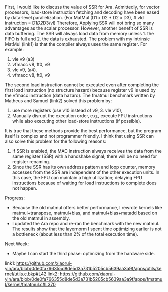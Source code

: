 First, I would like to discuss the value of SSR for Ara. Admittedly, for vector processors, load-store instruction fetching and decoding have been eased by data-level parallelization. (For MatMul (D1 x D2 * D2 x D3), # vld instruction = D1*D2*D3/vl) Therefore, Applying SSR will not bring so many advantages as the scalar processor. However, another benefit of SSR is data buffering. The SSR will always load data from memory unless 1. the FIFO is full and 2. the data is exhausted. The problem with my intrinsic MatMul (link1) is that the compiler always uses the same register. For example:
1. vle v9 (a3) 
2. vfmacc v8, ft0, v9
3. vle v9, (a4). 
4. vfmacc v8, ft0, v9

The second load instruction cannot be executed even after completing the first load instruction (no structure hazard) because register v9 is used by the vfmacc instruction (data hazard). The fmatmul benchmark written by Matheus and Samuel (link2) solved this problem by:
1. use more registers (use v10 instead of v9, 3. vle v10), 
2. Manually disrupt the execution order, e.g., execute FPU instructions while also executing other load-store instructions (if possible).

It is true that these methods provide the best performance, but the program itself is complex and not programmer friendly. I think that using SSR can also solve this problem for the following reasons:
1. If SSR is enabled, the MAC instruction always receives the data from the same register (SSR) with a handshake signal; there will be no need for register renaming.
2. Since the SSR has its own address pattern and loop counter, memory accesses from the SSR are independent of the other execution units. In this case, the FPU can maintain a high utilization; delaying FPU instructions because of waiting for load instructions to complete does not happen.

Progress:
* Because the old matmul offers better performance, I rewrote kernels like matmul+transpose, matmul+bias, and matmul+bias+matadd based on the old matmul in assembly.
* I updated the Ara repo and re-ran the benchmark with the new matmul. The results show that the layernorm I spent time optimizing earlier is not a bottleneck (about less than 2% of the total execution time).

Next Week:
* Maybe I can start the third phase: optimizing from the hardware side.

link1: https://github.com/xiaorui-yin/ara/blob/0de0fa766355d8de5d3a731b5205cb5639aa3a9f/apps/utils/kernel/utils.c.bkp#L42
link2: https://github.com/xiaorui-yin/ara/blob/0de0fa766355d8de5d3a731b5205cb5639aa3a9f/apps/fmatmul/kernel/fmatmul.c#L370

